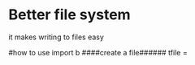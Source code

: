 # Better file system
it makes writing to files easy

#how to use
import b
####create a file######
tfile = 
